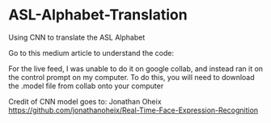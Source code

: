 # ASL-Alphabet-Translation
Using CNN to translate the ASL Alphabet

Go to this medium article to understand the code:


For the live feed, I was unable to do it on google collab, and instead ran it on the control prompt on my computer.
To do this, you will need to download the .model file from collab onto your computer


Credit of CNN model goes to: Jonathan Oheix https://github.com/jonathanoheix/Real-Time-Face-Expression-Recognition
